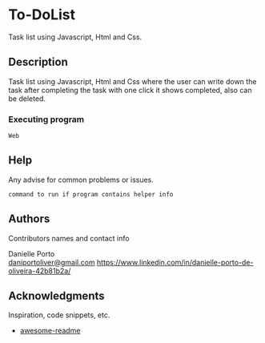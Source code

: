 # To-DoList

Task list using Javascript, Html and Css.

## Description

Task list using Javascript, Html and Css where the user can write down the task after completing the task with one click it shows completed, also can be deleted.


### Executing program

```
Web 
```

## Help

Any advise for common problems or issues.
```
command to run if program contains helper info
```

## Authors

Contributors names and contact info

Danielle Porto  
daniportoliver@gmail.com
https://www.linkedin.com/in/danielle-porto-de-oliveira-42b81b2a/
 

## Acknowledgments

Inspiration, code snippets, etc.
* [awesome-readme](https://github.com/matiassingers/awesome-readme)
